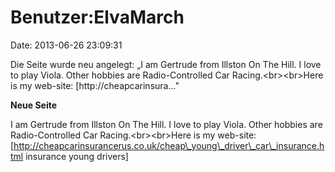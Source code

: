 Benutzer:ElvaMarch
==================

Date: 2013-06-26 23:09:31

Die Seite wurde neu angelegt: „I am Gertrude from Illston On The Hill. I
love to play Viola. Other hobbies are Radio-Controlled Car
Racing.\<br\>\<br\>Here is my web-site: \[http://cheapcarinsura..."

**Neue Seite**

<div>

I am Gertrude from Illston On The Hill. I love to play Viola. Other
hobbies are Radio-Controlled Car Racing.\<br\>\<br\>Here is my web-site:
\[http://cheapcarinsurancerus.co.uk/cheap\_young\_driver\_car\_insurance.html
insurance young drivers\]

</div>
